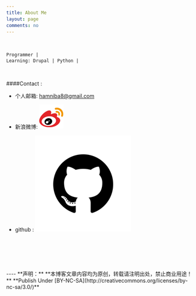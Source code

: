 ```yaml
---
title: About Me
layout: page
comments: no
---
```

<br/>

	Programmer | 
	Learning: Drupal | Python | 
  
<br/>

####Contact :        

- 个人邮箱: [hamniba8@gmail.com](mailto:hamniba8@gmail.com)     

- 新浪微博: [![汉尼八](/media/images/weibo.png)](http://weibo.com/hamniba)  

- github : [![Hamniba](/media/images/github.png)](https://github.com/Hamniba)        


<br/>
<br/>
<br/>
<br/>
<br/>
----
**声明：**  
**本博客文章内容均为原创，转载请注明出处，禁止商业用途！**  
**Publish Under [BY-NC-SA](http://creativecommons.org/licenses/by-nc-sa/3.0/)**  
